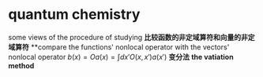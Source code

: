 # quantum chemistry
some views of the procedure of studying
**比较函数的非定域算符和向量的非定域算符**
**compare the functions' nonlocal operator with the vectors' nonlocal operator
$b(x)=Oa(x)=\int dx' O(x, x')a(x')$
**变分法**
**the vatiation method**
